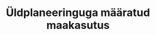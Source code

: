 ---
schema: default
title: Üldplaneeringuga määratud maakasutus
notes: Üldplaneeringuga määratud maakasutus
department: 'Maad, ehitus ja planeerimine'
category:
  - Goverment services
resources:
  - url: 'https://gis.tartulv.ee/arcgis/services/Planeeringud/Maakasutus_WMS/MapServer/WMSServer'
    format: WMS
    name: Üldplaneeringuga määratud maakasutus
licence: 'https://creativecommons.org/licenses/by-sa/3.0/ee/legalcode'
date_issued: ''
date_modified: ''
organization: Tartu Linnavalitsus
maintainer_name: Hüite Bergmann
maintainer_email: Hyite.Bergmann@raad.tartu.ee
maintainer_phone: ''
update_rate: Kehtestatud seis
---